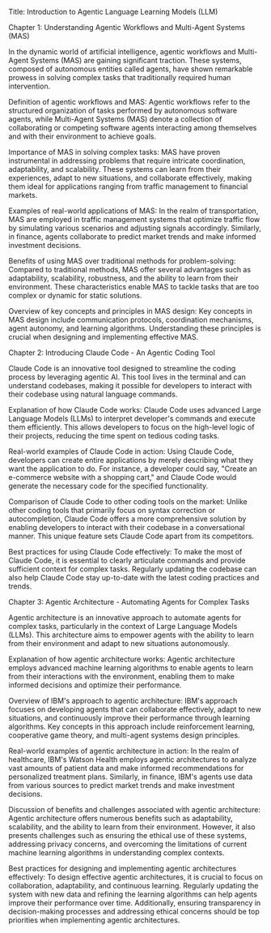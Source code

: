  Title: Introduction to Agentic Language Learning Models (LLM)

Chapter 1: Understanding Agentic Workflows and Multi-Agent Systems (MAS)

In the dynamic world of artificial intelligence, agentic workflows and Multi-Agent Systems (MAS) are gaining significant traction. These systems, composed of autonomous entities called agents, have shown remarkable prowess in solving complex tasks that traditionally required human intervention.

Definition of agentic workflows and MAS: Agentic workflows refer to the structured organization of tasks performed by autonomous software agents, while Multi-Agent Systems (MAS) denote a collection of collaborating or competing software agents interacting among themselves and with their environment to achieve goals.

Importance of MAS in solving complex tasks: MAS have proven instrumental in addressing problems that require intricate coordination, adaptability, and scalability. These systems can learn from their experiences, adapt to new situations, and collaborate effectively, making them ideal for applications ranging from traffic management to financial markets.

Examples of real-world applications of MAS: In the realm of transportation, MAS are employed in traffic management systems that optimize traffic flow by simulating various scenarios and adjusting signals accordingly. Similarly, in finance, agents collaborate to predict market trends and make informed investment decisions.

Benefits of using MAS over traditional methods for problem-solving: Compared to traditional methods, MAS offer several advantages such as adaptability, scalability, robustness, and the ability to learn from their environment. These characteristics enable MAS to tackle tasks that are too complex or dynamic for static solutions.

Overview of key concepts and principles in MAS design: Key concepts in MAS design include communication protocols, coordination mechanisms, agent autonomy, and learning algorithms. Understanding these principles is crucial when designing and implementing effective MAS.

Chapter 2: Introducing Claude Code - An Agentic Coding Tool

Claude Code is an innovative tool designed to streamline the coding process by leveraging agentic AI. This tool lives in the terminal and can understand codebases, making it possible for developers to interact with their codebase using natural language commands.

Explanation of how Claude Code works: Claude Code uses advanced Large Language Models (LLMs) to interpret developer's commands and execute them efficiently. This allows developers to focus on the high-level logic of their projects, reducing the time spent on tedious coding tasks.

Real-world examples of Claude Code in action: Using Claude Code, developers can create entire applications by merely describing what they want the application to do. For instance, a developer could say, "Create an e-commerce website with a shopping cart," and Claude Code would generate the necessary code for the specified functionality.

Comparison of Claude Code to other coding tools on the market: Unlike other coding tools that primarily focus on syntax correction or autocompletion, Claude Code offers a more comprehensive solution by enabling developers to interact with their codebase in a conversational manner. This unique feature sets Claude Code apart from its competitors.

Best practices for using Claude Code effectively: To make the most of Claude Code, it is essential to clearly articulate commands and provide sufficient context for complex tasks. Regularly updating the codebase can also help Claude Code stay up-to-date with the latest coding practices and trends.

Chapter 3: Agentic Architecture - Automating Agents for Complex Tasks

Agentic architecture is an innovative approach to automate agents for complex tasks, particularly in the context of Large Language Models (LLMs). This architecture aims to empower agents with the ability to learn from their environment and adapt to new situations autonomously.

Explanation of how agentic architecture works: Agentic architecture employs advanced machine learning algorithms to enable agents to learn from their interactions with the environment, enabling them to make informed decisions and optimize their performance.

Overview of IBM's approach to agentic architecture: IBM's approach focuses on developing agents that can collaborate effectively, adapt to new situations, and continuously improve their performance through learning algorithms. Key concepts in this approach include reinforcement learning, cooperative game theory, and multi-agent systems design principles.

Real-world examples of agentic architecture in action: In the realm of healthcare, IBM's Watson Health employs agentic architectures to analyze vast amounts of patient data and make informed recommendations for personalized treatment plans. Similarly, in finance, IBM's agents use data from various sources to predict market trends and make investment decisions.

Discussion of benefits and challenges associated with agentic architecture: Agentic architecture offers numerous benefits such as adaptability, scalability, and the ability to learn from their environment. However, it also presents challenges such as ensuring the ethical use of these systems, addressing privacy concerns, and overcoming the limitations of current machine learning algorithms in understanding complex contexts.

Best practices for designing and implementing agentic architectures effectively: To design effective agentic architectures, it is crucial to focus on collaboration, adaptability, and continuous learning. Regularly updating the system with new data and refining the learning algorithms can help agents improve their performance over time. Additionally, ensuring transparency in decision-making processes and addressing ethical concerns should be top priorities when implementing agentic architectures.